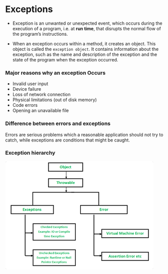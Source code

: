 # Exceptions

- Exception is an unwanted or unexpected event, which occurs during the execution of a program, i.e. at **run time**,
  that disrupts the normal flow of the program’s instructions.


- When an exception occurs within a method, it creates an object. This object is called the `exception object`. It
  contains information about the exception, such as the name and description of the exception and the state of the
  program when the exception occurred.

### Major reasons why an exception Occurs

* Invalid user input
* Device failure
* Loss of network connection
* Physical limitations (out of disk memory)
* Code errors
* Opening an unavailable file

### Difference between errors and exceptions

Errors are serious problems which a reasonable application should not try to catch, while exceptions are conditions that
might be caught.

### Exception hierarchy

![](../remaster/.Exceptions_images/6bab09b2.png)
